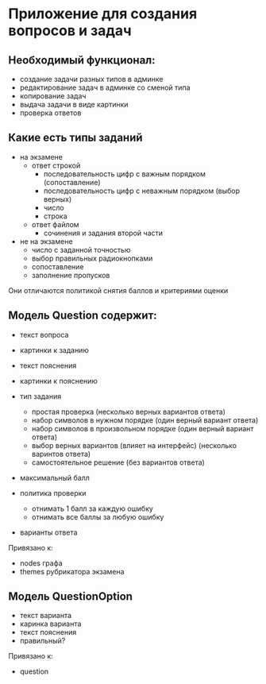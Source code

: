 # Приложение для создания вопросов и задач

## Необходимый функционал:

-   создание задачи разных типов в админке
-   редактирование задач в админке со сменой типа
-   копирование задач
-   выдача задачи в виде картинки
-   проверка ответов

## Какие есть типы заданий

-   на экзамене
    -   ответ строкой
        -   последовательность цифр с важным порядком (сопоставление)
        -   последовательность цифр с неважным порядком (выбор верных)
        -   число
        -   строка
    -   ответ файлом
        -   сочинения и задания второй части
-   не на экзамене
    -   число с заданной точностью
    -   выбор правильных радиокнопками
    -   сопоставление
    -   заполнение пропусков

Они отличаются политикой снятия баллов и критериями оценки

## Модель Question содержит:

-   текст вопроса
-   картинки к заданию
-   текст пояснения
-   картинки к пояснению

-   тип задания

    -   простая проверка (несколько верных вариантов ответа)
    -   набор символов в нужном порядке (один верный вариант ответа)
    -   набор символов в произвольном порядке (один верный вариант ответа)
    -   выбор верных вариантов (влияет на интерфейс) (несколько варинтов ответа)
    -   самостоятельное решение (без вариантов ответа)

-   максимальный балл
-   политика проверки

    -   отнимать 1 балл за каждую ошибку
    -   отнимать все баллы за любую ошибку

-   варианты ответа

Привязано к:

-   nodes графа
-   themes рубрикатора экзамена

## Модель QuestionOption

-   текст варианта
-   каринка варианта
-   текст пояснения
-   правильный?

Привязано к:

-   question
